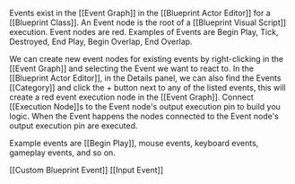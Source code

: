 Events exist in the [[Event Graph]] in the [[Blueprint Actor Editor]] for a [[Blueprint Class]].
An Event node is the root of a [[Blueprint Visual Script]] execution.
Event nodes are red.
Examples of Events are Begin Play, Tick, Destroyed, End Play, Begin Overlap, End Overlap.

We can create new event nodes for existing events by right-clicking in the [[Event Graph]] and selecting the Event we want to react to.
In the [[Blueprint Actor Editor]], in the Details panel, we can also find the Events [[Category]] and click the + button next to any of the listed events, this will create a red event execution node in the [[Event Graph]].
Connect [[Execution Node]]s to the Event node's output execution pin to build you logic.
When the Event happens the nodes connected to the Event node's output execution pin are executed.

Example events are [[Begin Play]], mouse events, keyboard events, gameplay events, and so on.

[[Custom Blueprint Event]]
[[Input Event]]
